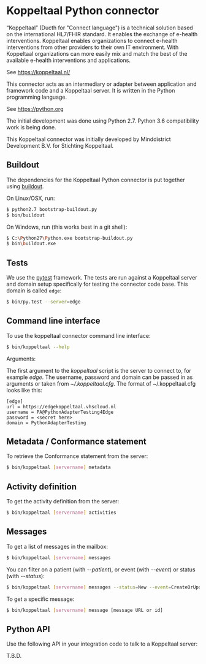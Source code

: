 Koppeltaal Python connector
===========================

“Koppeltaal” (Ducth for "Connect language") is a technical solution based on
the international HL7/FHIR standard. It enables the exchange of e-health
interventions. Koppeltaal enables organizations to connect e-health
interventions from other providers to their own IT environment. With
Koppeltaal organizations can more easily mix and match the best of the
available e-health interventions and applications.

See https://koppeltaal.nl/

This connector acts as an intermediary or adapter between application and framework code and a Koppeltaal server. It is written in the Python programming language.

See https://python.org

The initial development was done using Python 2.7. Python 3.6 compatibility
work is being done.

This Koppeltaal connector was initially developed by Minddistrict Development B.V. for Stichting Koppeltaal.

Buildout
--------

The dependencies for the Koppeltaal Python connector is put together using [buildout].

On Linux/OSX, run:

```sh
$ python2.7 bootstrap-buildout.py
$ bin/buildout
```

On Windows, run (this works best in a git shell):

```sh
$ C:\Python27\Python.exe bootstrap-buildout.py
$ bin\buildout.exe
```

Tests
-----

We use the [pytest] framework. The tests are run against a Koppeltaal server and domain setup specifically for testing the connector code base. This domain is called `edge`:

```sh
$ bin/py.test --server=edge
```

Command line interface
----------------------

To use the koppeltaal connector command line interface:

```sh
$ bin/koppeltaal --help
```

Arguments:

The first argument to the *koppeltaal* script is the server to connect to, for
example *edge*. The username, password and
domain can be passed in as arguments or taken from *~/.koppeltaal.cfg*. The
format of ~/.koppeltaal.cfg looks like this:

```
[edge]
url = https://edgekoppeltaal.vhscloud.nl
username = PA@PythonAdapterTesting4Edge
password = <secret here>
domain = PythonAdapterTesting
```

Metadata / Conformance statement
--------------------------------

To retrieve the Conformance statement from the server:

```sh
$ bin/koppeltaal [servername] metadata
```

Activity definition
-------------------

To get the activity definition from the server:

```sh
$ bin/koppeltaal [servername] activities
```

Messages
--------

To get a list of messages in the mailbox:

```sh
$ bin/koppeltaal [servername] messages
```

You can filter on a patient (with *--patient*), or event (with
*--event*) or status (with *--status*):

```sh
$ bin/koppeltaal [servername] messages --status=New --event=CreateOrUpdateCarePlan
```

To get a specific message:

```sh
$ bin/koppeltaal [servername] message [message URL or id]
```

Python API
------------------

Use the following API in your integration code to talk to a Koppeltaal server:

T.B.D.

[buildout]: http://www.buildout.org
[pytest]: https://pytest.org
